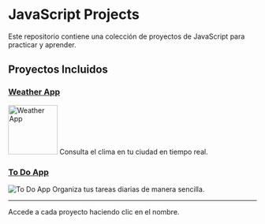 # JavaScript Projects

Este repositorio contiene una colección de proyectos de JavaScript para practicar y aprender.

## Proyectos Incluidos

### [Weather App](weatherApp/index.html)
<img src="https://cdn-icons-png.flaticon.com/512/5903/5903803.png" alt="Weather App" width="100">
Consulta el clima en tu ciudad en tiempo real.

### [To Do App](ToDoList/index.html)
![To Do App](https://cdn-icons-png.flaticon.com/512/2387/2387635.png)
Organiza tus tareas diarias de manera sencilla.

---

Accede a cada proyecto haciendo clic en el nombre.
